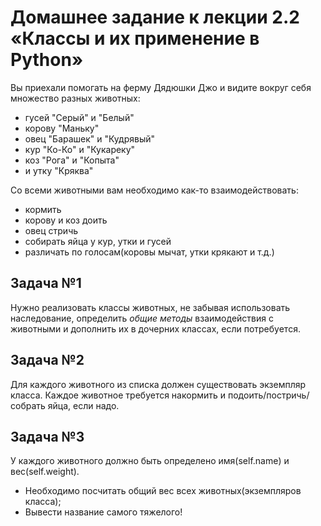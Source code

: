 
# Домашнее задание к лекции 2.2 «Классы и их применение в Python»

Вы приехали помогать на ферму Дядюшки Джо и видите вокруг себя множество разных животных:
* гусей "Серый" и "Белый"
* корову "Маньку"
* овец "Барашек" и "Кудрявый"
* кур "Ко-Ко" и "Кукареку"
* коз "Рога" и "Копыта"
* и утку "Кряква"

Со всеми животными вам необходимо как-то взаимодействовать:
* кормить
* корову и коз доить
* овец стричь
* собирать яйца у кур, утки и гусей
* различать по голосам(коровы мычат, утки крякают и т.д.)

## Задача №1
Нужно реализовать классы животных, не забывая использовать наследование, определить *общие методы* взаимодействия с животными и дополнить их в дочерних классах, если потребуется.

## Задача №2
Для каждого животного из списка должен существовать экземпляр класса.
Каждое животное требуется накормить и подоить/постричь/собрать яйца, если надо.

## Задача №3
У каждого животного должно быть определено имя(self.name) и вес(self.weight). 
- Необходимо посчитать общий вес всех животных(экземпляров класса);
- Вывести название самого тяжелого!
